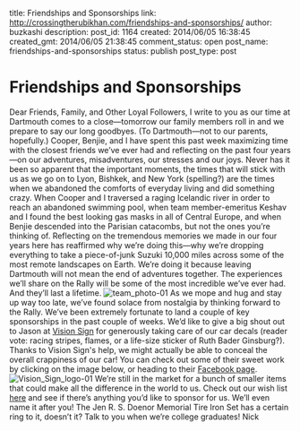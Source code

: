 title: Friendships and Sponsorships
link: http://crossingtherubikhan.com/friendships-and-sponsorships/
author: buzkashi
description: 
post_id: 1164
created: 2014/06/05 16:38:45
created_gmt: 2014/06/05 21:38:45
comment_status: open
post_name: friendships-and-sponsorships
status: publish
post_type: post

# Friendships and Sponsorships

Dear Friends, Family, and Other Loyal Followers, I write to you as our time at Dartmouth comes to a close—tomorrow our family members roll in and we prepare to say our long goodbyes. (To Dartmouth—not to our parents, hopefully.) Cooper, Benjie, and I have spent this past week maximizing time with the closest friends we’ve ever had and reflecting on the past four years—on our adventures, misadventures, our stresses and our joys. Never has it been so apparent that the important moments, the times that will stick with us as we go on to Lyon, Bishkek, and New York (spelling?) are the times when we abandoned the comforts of everyday living and did something crazy. When Cooper and I traversed a raging Icelandic river in order to reach an abandoned swimming pool, when team member-emeritus Keshav and I found the best looking gas masks in all of Central Europe, and when Benjie descended into the Parisian catacombs, but not the ones you’re thinking of. Reflecting on the tremendous memories we made in our four years here has reaffirmed why we’re doing this—why we’re dropping everything to take a piece-of-junk Suzuki 10,000 miles across some of the most remote landscapes on Earth. We’re doing it because leaving Dartmouth will not mean the end of adventures together. The experiences we’ll share on the Rally will be some of the most incredible we’ve ever had. And they’ll last a lifetime. ![team_photo-01](/wp-content/uploads/2013/10/team_photo-011.jpg) As we mope and hug and stay up way too late, we’ve found solace from nostalgia by thinking forward to the Rally. We’ve been extremely fortunate to land a couple of key sponsorships in the past couple of weeks. We’d like to give a big shout out to Jason at [Vision Sign](http://www.visionsign.net/) for generously taking care of our car decals (reader vote: racing stripes, flames, or a life-size sticker of Ruth Bader Ginsburg?). Thanks to Vision Sign's help, we might actually be able to conceal the overall crappiness of our car! You can check out some of their sweet work by clicking on the image below, or heading to their [Facebook page](https://www.facebook.com/visionsignDMV?fref=ts). ![Vision_Sign_logo-01](http://crossingtherubikhan.com/wp-content/uploads/2014/06/Vision_Sign_logo-01.png) We’re still in the market for a bunch of smaller items that could make all the difference in the world to us. Check out our wish list [here](http://www.amazon.com/gp/registry/wishlist/1BNZH15BXHE0D/ref=cm_sw_su_w) and see if there’s anything you’d like to sponsor for us. We’ll even name it after you! The Jen R. S. Doenor Memorial Tire Iron Set has a certain ring to it, doesn’t it? Talk to you when we’re college graduates! Nick